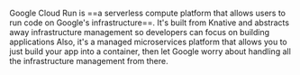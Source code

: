 
Google Cloud Run is ==a serverless compute platform that allows users to run code on Google's infrastructure==. It's built from Knative and abstracts away infrastructure management so developers can focus on building applications
Also, it's a managed microservices platform that allows you to just build your app into a container, then let Google worry about handling all the infrastructure management from there.
